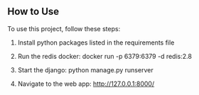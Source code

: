 ## How to Use

To use this project, follow these steps:

1. Install python packages listed in the requirements file

2. Run the redis docker:
     docker run -p 6379:6379 -d redis:2.8

3. Start the django:
    python manage.py runserver

4. Navigate to the web app:
     http://127.0.0.1:8000/


